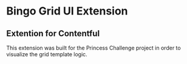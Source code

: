 # Bingo Grid UI Extension
## Extention for Contentful

This extension was built for the Princess Challenge project in order to visualize the grid template logic.


